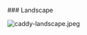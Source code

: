 \### Landscape

![caddy-landscape.jpeg](https://cdn.nlark.com/yuque/0/2019/jpeg/176280/1568900632732-db5d038f-f97d-4a8b-ae1c-6336e81f1413.jpeg#align=left&display=inline&height=515&margin=%5Bobject%20Object%5D&name=caddy-landscape.jpeg&originHeight=515&originWidth=545&size=39942&status=done&style=none&width=545)